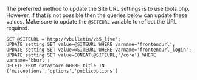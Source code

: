 The preferred method to update the Site URL settings is to use tools.php. However, if that is not possible then the queries below can update these values. Make sure to update the `@SITEURL` variable to reflect the URL required.  
  
```  
SET @SITEURL ='http://vbulletin/vb5_live';  
UPDATE setting SET value=@SITEURL WHERE varname='frontendurl';  
UPDATE setting SET value=@SITEURL WHERE varname='frontendurl_login';  
UPDATE setting SET value=CONCAT(@SITEURL,'/core') WHERE varname='bburl';  
DELETE FROM datastore WHERE title IN ('miscoptions','options','publicoptions')  
```

